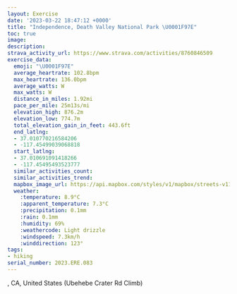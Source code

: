 ```yaml
---
layout: Exercise
date: '2023-03-22 18:47:12 +0000'
title: "Independence, Death Valley National Park \U0001F97E"
toc: true
image:
description:
strava_activity_url: https://www.strava.com/activities/8760846509
exercise_data:
  emoji: "\U0001F97E"
  average_heartrate: 102.8bpm
  max_heartrate: 136.0bpm
  average_watts: W
  max_watts: W
  distance_in_miles: 1.92mi
  pace_per_mile: 25m13s/mi
  elevation_high: 876.2m
  elevation_low: 774.7m
  total_elevation_gain_in_feet: 443.6ft
  end_latlng:
  - 37.010770216584206
  - -117.45499039068818
  start_latlng:
  - 37.010691091418266
  - -117.45495493523777
  similar_activities_count:
  similar_activities_trend:
  mapbox_image_url: https://api.mapbox.com/styles/v1/mapbox/streets-v11/static/path-5+787af2-1.0(sk%7B%60F%60l%7BkURCr%40GlACfAAPArAHNA%5EE%40ALBDC%40%3FPMZK%60A%5BDAAEF%40Tu%40FOLKh%40QNVGQBMf%40YPUHSBQ%40eAFe%40BOLYBKPQn%40_%40DG~%40UNO%5Eu%40JGCBKQUOKC%5B%40ICGG%5DkBIq%40A%5BF%5DNk%40DA%60%40c%40b%40SZSXa%40CMO_%40%5Bi%40%7B%40u%40o%40Y%40MEMOSs%40s%40KO%40CABa%40FSHCo%40CYEKGGKCi%40UKy%40KKCIGAu%40iAKIcAi%40WEK%40_%40Xg%40LMCEDQSq%40c%40c%40Qu%40GkAYuACmAe%40_%40%5DYKK%3FWFiAt%40k%40l%40_%40j%40m%40d%40k%40x%40OJKZMd%40CVBNKDY%60%40k%40hAe%40bBQb%40CTKNEh%40%40v%40FrAEj%40%3FI%3FZK%5CGb%40CdCIp%40CX%40XJ%60ABh%40GXk%40vAEZAZ%40p%40D%5EHVPR),pin-s-s+e5b22e(-117.45489,37.00938),pin-s-f+89ae00(-117.45411999999995,37.01291999999997)/auto/800x800?access_token=pk.eyJ1Ijoiam9zaGJlY2ttYW4iLCJhIjoiY205eWR2aDd1MWZ6djJrbXc4a3M0bWZleiJ9.XiG9OWkNcZk2QzjJbxLB4A
  weather:
    :temperature: 8.9°C
    :apparent_temperature: 7.3°C
    :precipitation: 0.1mm
    :rain: 0.1mm
    :humidity: 69%
    :weathercode: Light drizzle
    :windspeed: 7.3km/h
    :winddirection: 123°
tags:
- hiking
serial_number: 2023.ERE.083
---
```

, CA, United States (Ubehebe Crater Rd Climb)
